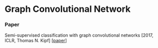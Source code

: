 # Graph Convolutional Network

### Paper

Semi-supervised classification with graph convolutional networks \[2017, ICLR, Thomas N. Kipf\] \[[paper](https://arxiv.org/pdf/1609.02907.pdf)\]





